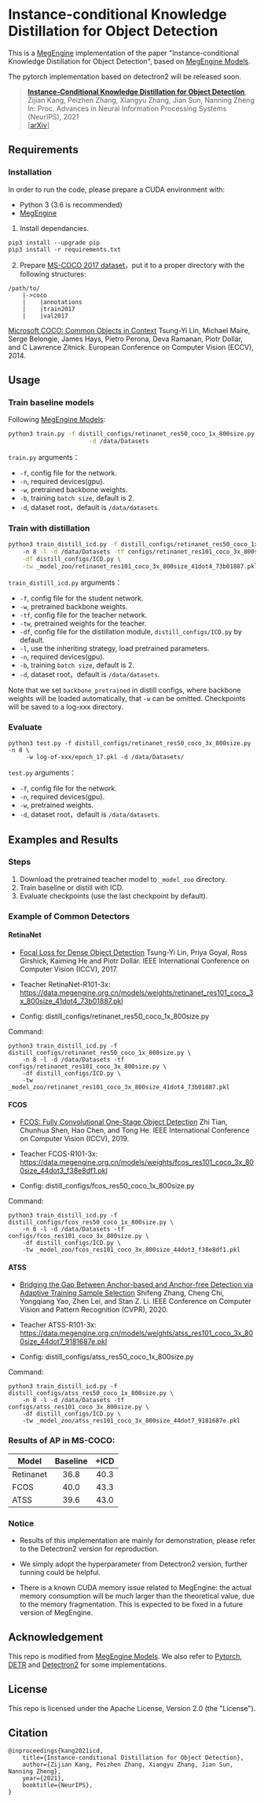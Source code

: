# Instance-conditional Knowledge Distillation for Object Detection
This is a [MegEngine](https://github.com/MegEngine/MegEngine) implementation of the paper "Instance-conditional Knowledge Distillation for Object Detection", based on [MegEngine Models](https://github.com/MegEngine/Models).

The pytorch implementation based on detectron2 will be released soon.

> [**Instance-Conditional Knowledge Distillation for Object Detection**](https://arxiv.org/abs/2110.12724),            
> Zijian Kang, Peizhen Zhang, Xiangyu Zhang, Jian Sun, Nanning Zheng         
> In: Proc. Advances in Neural Information Processing Systems (NeurIPS), 2021            
> [[arXiv](https://arxiv.org/abs/2110.12724)]

## Requirements

### Installation

In order to run the code, please prepare a CUDA environment with:
- Python 3 (3.6 is recommended)
- [MegEngine](https://github.com/MegEngine/MegEngine)


1. Install dependancies.

```
pip3 install --upgrade pip
pip3 install -r requirements.txt
```

2. Prepare [MS-COCO 2017 dataset](http://cocodataset.org/#download)，put it to a proper directory with the following structures:

```
/path/to/
    |->coco
    |    |annotations
    |    |train2017
    |    |val2017
```


[Microsoft COCO: Common Objects in Context](https://arxiv.org/abs/1405.0312) Tsung-Yi Lin, Michael Maire, Serge Belongie, James Hays, Pietro Perona, Deva Ramanan, Piotr Dollár, and C Lawrence Zitnick. European Conference on Computer Vision (ECCV), 2014.

## Usage

### Train baseline models

Following [MegEngine Models](https://github.com/MegEngine/Models):
```bash
python3 train.py -f distill_configs/retinanet_res50_coco_1x_800size.py -n 8 \
                       -d /data/Datasets
```

`train.py` arguments：

- `-f`, config file for the network.
- `-n`, required devices(gpu).
- `-w`, pretrained backbone weights.
- `-b`, training `batch size`, default is 2.
- `-d`, dataset root，default is `/data/datasets`.


### Train with distillation

```bash
python3 train_distill_icd.py -f distill_configs/retinanet_res50_coco_1x_800size.py \ 
    -n 8 -l -d /data/Datasets -tf configs/retinanet_res101_coco_3x_800size.py \
    -df distill_configs/ICD.py \
    -tw _model_zoo/retinanet_res101_coco_3x_800size_41dot4_73b01887.pkl
```

`train_distill_icd.py` arguments：

- `-f`, config file for the student network.
- `-w`, pretrained backbone weights.
- `-tf`, config file for the teacher network.
- `-tw`, pretrained weights for the teacher.
- `-df`, config file for the distillation module, `distill_configs/ICD.py` by default. 
- `-l`, use the inheriting strategy, load pretrained parameters.
- `-n`, required devices(gpu).
- `-b`, training `batch size`, default is 2.
- `-d`, dataset root，default is `/data/datasets`.

Note that we set `backbone_pretrained` in distill configs, where backbone weights will be loaded automatically, that `-w` can be omitted. Checkpoints will be saved to a log-xxx directory.

### Evaluate

```
python3 test.py -f distill_configs/retinanet_res50_coco_3x_800size.py -n 8 \
     -w log-of-xxx/epoch_17.pkl -d /data/Datasets/
```

`test.py` arguments：

- `-f`, config file for the network.
- `-n`, required devices(gpu).
- `-w`, pretrained weights.
- `-d`, dataset root，default is `/data/datasets`.

## Examples and Results
### Steps
1. Download the pretrained teacher model to ```_model_zoo``` directory.
2. Train baseline or distill with ICD.
3. Evaluate checkpoints (use the last checkpoint by default).

### Example of Common Detectors

#### RetinaNet
- [Focal Loss for Dense Object Detection](https://arxiv.org/abs/1708.02002) Tsung-Yi Lin, Priya Goyal, Ross Girshick, Kaiming He and Piotr Dollár. IEEE International Conference on Computer Vision (ICCV), 2017.


- Teacher RetinaNet-R101-3x:
https://data.megengine.org.cn/models/weights/retinanet_res101_coco_3x_800size_41dot4_73b01887.pkl


- Config: distill_configs/retinanet_res50_coco_1x_800size.py

Command: 
```
python3 train_distill_icd.py -f distill_configs/retinanet_res50_coco_1x_800size.py \
    -n 8 -l -d /data/Datasets -tf configs/retinanet_res101_coco_3x_800size.py \
    -df distill_configs/ICD.py \
    -tw _model_zoo/retinanet_res101_coco_3x_800size_41dot4_73b01887.pkl
```

#### FCOS

- [FCOS: Fully Convolutional One-Stage Object Detection](https://arxiv.org/abs/1904.01355) Zhi Tian, Chunhua Shen, Hao Chen, and Tong He. IEEE International Conference on Computer Vision (ICCV), 2019.

- Teacher FCOS-R101-3x:
https://data.megengine.org.cn/models/weights/fcos_res101_coco_3x_800size_44dot3_f38e8df1.pkl


- Config: distill_configs/fcos_res50_coco_1x_800size.py

Command: 
```
python3 train_distill_icd.py -f distill_configs/fcos_res50_coco_1x_800size.py \
    -n 8 -l -d /data/Datasets -tf configs/fcos_res101_coco_3x_800size.py \
    -df distill_configs/ICD.py \
    -tw _model_zoo/fcos_res101_coco_3x_800size_44dot3_f38e8df1.pkl
```

#### ATSS

- [Bridging the Gap Between Anchor-based and Anchor-free Detection via Adaptive Training Sample Selection](https://arxiv.org/abs/1912.02424) Shifeng Zhang, Cheng Chi, Yongqiang Yao, Zhen Lei, and Stan Z. Li. IEEE Conference on Computer Vision and Pattern Recognition (CVPR), 2020.

- Teacher ATSS-R101-3x:
https://data.megengine.org.cn/models/weights/atss_res101_coco_3x_800size_44dot7_9181687e.pkl


- Config: distill_configs/atss_res50_coco_1x_800size.py

Command: 
```
python3 train_distill_icd.py -f distill_configs/atss_res50_coco_1x_800size.py \
    -n 8 -l -d /data/Datasets -tf configs/atss_res101_coco_3x_800size.py \
    -df distill_configs/ICD.py \
    -tw _model_zoo/atss_res101_coco_3x_800size_44dot7_9181687e.pkl
```

### Results of AP in MS-COCO:

| Model         | Baseline     | +ICD          | 
| ---           | :---:        | :---:         |
| Retinanet     | 36.8         | 40.3          |
| FCOS          | 40.0         | 43.3          |
| ATSS          | 39.6         | 43.0          |


### Notice

- Results of this implementation are mainly for demonstration, please refer to the Detectron2 version for reproduction. 

- We simply adopt the hyperparameter from Detectron2 version, further tunning could be helpful.

- There is a known CUDA memory issue related to MegEngine: the actual memory consumption will be much larger than the theoretical value, due to the memory fragmentation. This is expected to be fixed in a future version of MegEngine.

## Acknowledgement

This repo is modified from [MegEngine Models](https://github.com/MegEngine/Models). We also refer to [Pytorch](https://github.com/pytorch/pytorch), [DETR](https://github.com/facebookresearch/detr) and [Detectron2](https://github.com/facebookresearch/detectron2) for some implementations.

## License

This repo is licensed under the Apache License, Version 2.0 (the "License").

## Citation
```
@inproceedings{kang2021icd,
    title={Instance-conditional Distillation for Object Detection},
    author={Zijian Kang, Peizhen Zhang, Xiangyu Zhang, Jian Sun, Nanning Zheng},
    year={2021},
    booktitle={NeurIPS},
}
```
